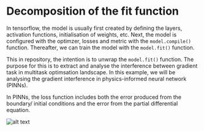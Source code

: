 # Decomposition of the fit function

In tensorflow, the model is usually first created by defining the layers, activation functions, initialisation of weights, etc. Next, the model is configured with the optimzer, losses and metric with the ```model.compile()``` function. Thereafter, we can train the model with the ```model.fit()``` function. 

This in repository, the intention is to unwrap the ```model.fit()``` function. The purpose for this is to extract and analyse the interference between gradient task in multitask optimsation landscape. In this example, we will be analysing the gradient interference in physics-informed neural network (PINNs). 

In PINNs, the loss function includes both the error produced from the boundary/ initial conditions and the error from the partial differential equation.

![alt text](https://www.google.com/url?sa=i&url=https%3A%2F%2Fwww.researchgate.net%2Ffigure%2FSchematic-of-a-physics-informed-neural-network-PINN-where-the-loss-function-of-PINN_fig1_335990167&psig=AOvVaw222MUchNtSk2lU8VhbjR8Z&ust=1664332505084000&source=images&cd=vfe&ved=0CAwQjRxqFwoTCJD_pfH3s_oCFQAAAAAdAAAAABAD)
